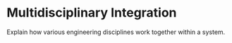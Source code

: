 # Multidisciplinary Integration

Explain how various engineering disciplines work together within a system.